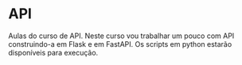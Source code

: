 # API
Aulas do curso de API.
Neste curso vou trabalhar um pouco com API construindo-a em Flask e em FastAPI.
Os scripts em python estarão disponíveis para execução.

